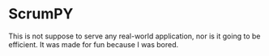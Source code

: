 # ScrumPY
This is not suppose to serve any real-world application, nor is it going to be efficient. It was made for fun because I was bored.
